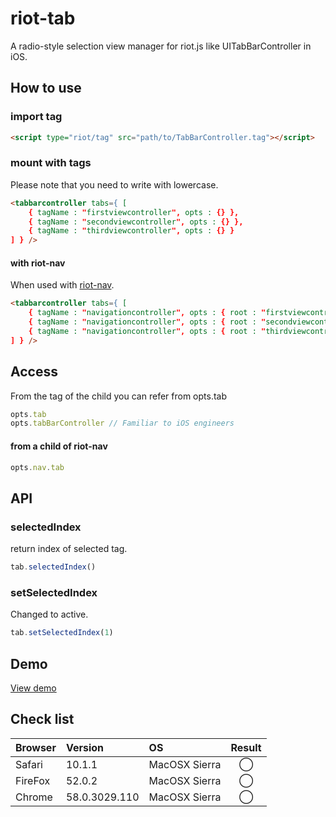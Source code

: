 # riot-tab
A radio-style selection view manager for riot.js like UITabBarController in iOS.

## How to use

### import tag
```html
<script type="riot/tag" src="path/to/TabBarController.tag"></script>
```
### mount with tags
Please note that you need to write with lowercase.
```html
<tabbarcontroller tabs={ [
    { tagName : "firstviewcontroller", opts : {} },
    { tagName : "secondviewcontroller", opts : {} },
    { tagName : "thirdviewcontroller", opts : {} }
] } />
```
#### with riot-nav
When used with [riot-nav](https://github.com/iq3addLi/riot-nav).
```html
<tabbarcontroller tabs={ [
    { tagName : "navigationcontroller", opts : { root : "firstviewcontroller" } },
    { tagName : "navigationcontroller", opts : { root : "secondviewcontroller" } },
    { tagName : "navigationcontroller", opts : { root : "thirdviewcontroller" } }
] } />
```

## Access
From the tag of the child you can refer from opts.tab
```js
opts.tab
opts.tabBarController // Familiar to iOS engineers
```

#### from a child of riot-nav
```js
opts.nav.tab
```

## API

### selectedIndex
return index of selected tag.
```js
tab.selectedIndex()
```

### setSelectedIndex
Changed to active.
```js
tab.setSelectedIndex(1)
```

## Demo
[View demo](https://iq3addli.github.io/riot-tab/index.html)

## Check list
|Browser|Version|OS|Result|
|:---|:---|:---|:---:|
|Safari|10.1.1|MacOSX Sierra|◯|
|FireFox|52.0.2|MacOSX Sierra|◯|
|Chrome|58.0.3029.110|MacOSX Sierra|◯|
